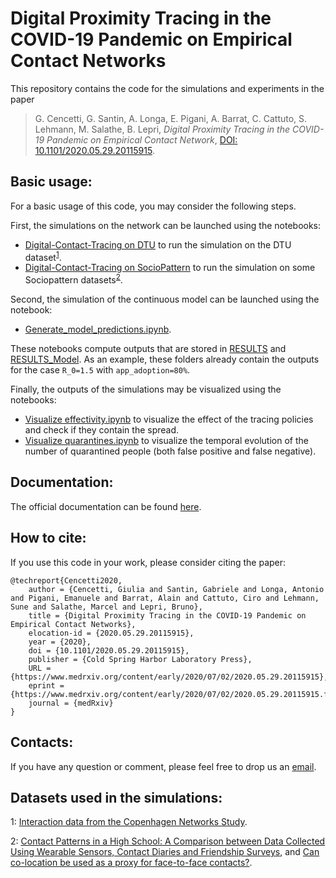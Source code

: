 # Digital Proximity Tracing in the COVID-19 Pandemic on Empirical Contact Networks
This repository contains the code for the simulations and experiments in the paper

>  G. Cencetti, G. Santin, A. Longa, E. Pigani, A. Barrat, C. Cattuto, S. Lehmann,  M. Salathe, B. Lepri,
_Digital Proximity Tracing in the COVID-19 Pandemic on Empirical Contact Network_, [DOI: 10.1101/2020.05.29.20115915](https://doi.org/10.1101/2020.05.29.20115915).

## Basic usage:
For a basic usage of this code, you may consider the following steps.

First, the simulations on the network can be launched using the notebooks:
* [Digital-Contact-Tracing on DTU](Digital-Contact-Tracing%20on%20DTU.ipynb) to run the simulation on the DTU dataset<sup>[1](#dtu_footnote)</sup>.
* [Digital-Contact-Tracing on SocioPattern](Digital-Contact-Tracing%20on%20SocioPattern.ipynb) to run the simulation on some Sociopattern datasets<sup>[2](#socio_dataset)</sup>.

Second, the simulation of the continuous model can be launched using the notebook:
* [Generate_model_predictions.ipynb](Generate_model_predictions.ipynb).

These notebooks compute outputs that are stored in [RESULTS](RESULTS) and [RESULTS_Model](RESULTS_Model). As an example, these folders already contain the outputs for the case `R_0=1.5` with `app_adoption=80%`.


Finally, the outputs of the simulations may be visualized using the notebooks:
* [Visualize effectivity.ipynb](Visualize%20effectivity.ipynb) to visualize the effect of the tracing policies and check if they contain the spread.
* [Visualize quarantines.ipynb](Visualize%20quarantines.ipynb) to visualize the temporal evolution of the number of quarantined people (both false positive and false negative).


## Documentation:
The official documentation can be found [here](https://digitalcontacttracing.github.io/covid_code/doc/site/).

## How to cite:
If you use this code in your work, please consider citing the paper:

```bibtex:
@techreport{Cencetti2020,
	author = {Cencetti, Giulia and Santin, Gabriele and Longa, Antonio and Pigani, Emanuele and Barrat, Alain and Cattuto, Ciro and Lehmann, Sune and Salathe, Marcel and Lepri, Bruno},
	title = {Digital Proximity Tracing in the COVID-19 Pandemic on Empirical Contact Networks},
	elocation-id = {2020.05.29.20115915},
	year = {2020},
	doi = {10.1101/2020.05.29.20115915},
	publisher = {Cold Spring Harbor Laboratory Press},
	URL = {https://www.medrxiv.org/content/early/2020/07/02/2020.05.29.20115915},
	eprint = {https://www.medrxiv.org/content/early/2020/07/02/2020.05.29.20115915.full.pdf},
	journal = {medRxiv}
}
```

## Contacts:
If you have any question or comment, please feel free to drop us an [email](mailto:digital_contact_tracing@fbk.eu).


## Datasets used in the simulations:
<a name="dtu_footnote">1</a>: [Interaction data from the Copenhagen Networks Study](https://www.nature.com/articles/s41597-019-0325-x).

<a name="socio_footnote">2</a>: [Contact Patterns in a High School: A Comparison between Data Collected Using Wearable Sensors, Contact Diaries and Friendship Surveys](https://journals.plos.org/plosone/article?id=10.1371/journal.pone.0136497), and [Can co-location be used as a proxy for face-to-face contacts?](https://epjdatascience.springeropen.com/articles/10.1140/epjds/s13688-018-0140-1).

